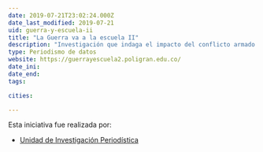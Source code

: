 ```yaml
---
date: 2019-07-21T23:02:24.000Z
date_last_modified: 2019-07-21
uid: guerra-y-escuela-ii
title: "La Guerra va a la escuela II"
description: "Investigación que indaga el impacto del conflicto armado en la educación básica y media de Putumayo, Caquetá y Antioquia; departamentos con altos índices de hechos violentos ocurridos en la dinámica del conflicto."
type: Periodismo de datos
website: https://guerrayescuela2.poligran.edu.co/
date_ini: 
date_end: 
tags:

cities: 

---
```


Esta iniciativa fue realizada por:

- [Unidad de Investigación Periodística](/i/unidad-investigacion-periodistica.html)
